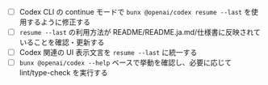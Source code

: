 - [ ] Codex CLI の continue モードで `bunx @openai/codex resume --last` を使用するように修正する
- [ ] `resume --last` の利用方法が README/README.ja.md/仕様書に反映されていることを確認・更新する
- [ ] Codex 関連の UI 表示文言を `resume --last` に統一する
- [ ] `bunx @openai/codex --help` ベースで挙動を確認し、必要に応じて lint/type-check を実行する
